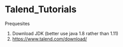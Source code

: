 # Talend_Tutorials

Prequesites
1) Download JDK (better use java 1.8 rather than 1.11)
2) https://www.talend.com/download/
